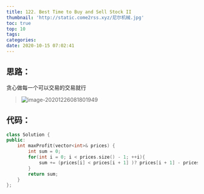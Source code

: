 ```yaml
---
title: 122. Best Time to Buy and Sell Stock II
thumbnail: 'http://static.come2rss.xyz/尼尔机械.jpg'
toc: true
top: 10
tags:
categories:
date: 2020-10-15 07:02:41
---
```




<!-- more -->



## 思路：

贪心做每一个可以交易的交易就行

> ![image-20201226081801949](http://static.come2rss.xyz/image-20201226081801949.png)

## 代码：

```c++
class Solution {
public:
    int maxProfit(vector<int>& prices) {
        int sum = 0;
        for(int i = 0; i < prices.size() - 1; ++i){
            sum += (prices[i] < prices[i + 1] )? prices[i + 1] - prices[i] : 0; 
        }
        return sum;
    }
};
```

